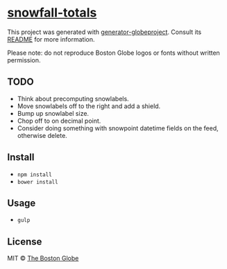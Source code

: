 # [snowfall-totals](http://www.bostonglobe.com/2014/01/09/snow-totals-mass-northeast/badi2tA5EWGipQN6xjPX3L/story.html)

This project was generated with [generator-globeproject](https://github.com/BostonGlobe/generator-globeproject). Consult its [README](https://github.com/BostonGlobe/generator-globeproject) for more information.

Please note: do not reproduce Boston Globe logos or fonts without written permission.

## TODO

- Think about precomputing snowlabels.
- Move snowlabels off to the right and add a shield.
- Bump up snowlabel size.
- Chop off to on decimal point.
- Consider doing something with snowpoint datetime fields on the feed, otherwise delete.

## Install

- `npm install`
- `bower install`

## Usage

- `gulp`

## License

MIT © [The Boston Globe](http://github.com/BostonGlobe)
